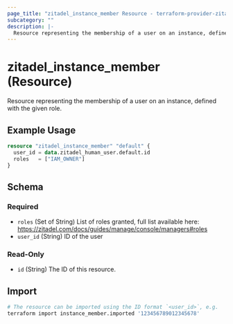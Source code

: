 ```yaml
---
page_title: "zitadel_instance_member Resource - terraform-provider-zitadel"
subcategory: ""
description: |-
  Resource representing the membership of a user on an instance, defined with the given role.
---
```


# zitadel_instance_member (Resource)

Resource representing the membership of a user on an instance, defined with the given role.

## Example Usage

```terraform
resource "zitadel_instance_member" "default" {
  user_id = data.zitadel_human_user.default.id
  roles   = ["IAM_OWNER"]
}
```

<!-- schema generated by tfplugindocs -->
## Schema

### Required

- `roles` (Set of String) List of roles granted, full list available here: https://zitadel.com/docs/guides/manage/console/managers#roles
- `user_id` (String) ID of the user

### Read-Only

- `id` (String) The ID of this resource.

## Import

```bash
# The resource can be imported using the ID format `<user_id>`, e.g.
terraform import instance_member.imported '123456789012345678'
```

